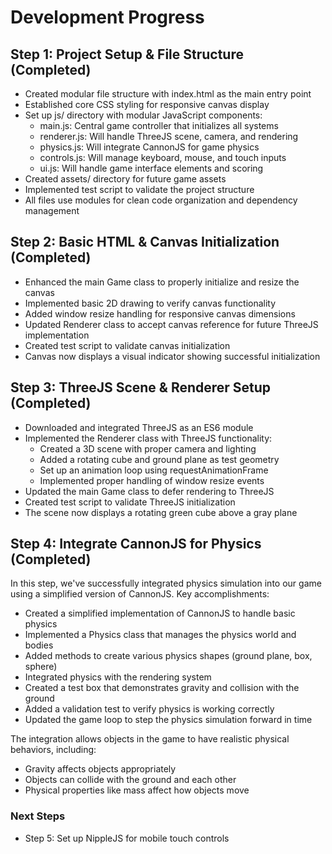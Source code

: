 # Development Progress

## Step 1: Project Setup & File Structure (Completed)
- Created modular file structure with index.html as the main entry point
- Established core CSS styling for responsive canvas display
- Set up js/ directory with modular JavaScript components:
  - main.js: Central game controller that initializes all systems
  - renderer.js: Will handle ThreeJS scene, camera, and rendering
  - physics.js: Will integrate CannonJS for game physics
  - controls.js: Will manage keyboard, mouse, and touch inputs
  - ui.js: Will handle game interface elements and scoring
- Created assets/ directory for future game assets
- Implemented test script to validate the project structure
- All files use modules for clean code organization and dependency management

## Step 2: Basic HTML & Canvas Initialization (Completed)
- Enhanced the main Game class to properly initialize and resize the canvas
- Implemented basic 2D drawing to verify canvas functionality
- Added window resize handling for responsive canvas dimensions
- Updated Renderer class to accept canvas reference for future ThreeJS implementation
- Created test script to validate canvas initialization
- Canvas now displays a visual indicator showing successful initialization

## Step 3: ThreeJS Scene & Renderer Setup (Completed)
- Downloaded and integrated ThreeJS as an ES6 module
- Implemented the Renderer class with ThreeJS functionality:
  - Created a 3D scene with proper camera and lighting
  - Added a rotating cube and ground plane as test geometry
  - Set up an animation loop using requestAnimationFrame
  - Implemented proper handling of window resize events
- Updated the main Game class to defer rendering to ThreeJS
- Created test script to validate ThreeJS initialization
- The scene now displays a rotating green cube above a gray plane

## Step 4: Integrate CannonJS for Physics (Completed)

In this step, we've successfully integrated physics simulation into our game using a simplified version of CannonJS. Key accomplishments:

- Created a simplified implementation of CannonJS to handle basic physics
- Implemented a Physics class that manages the physics world and bodies
- Added methods to create various physics shapes (ground plane, box, sphere)
- Integrated physics with the rendering system
- Created a test box that demonstrates gravity and collision with the ground
- Added a validation test to verify physics is working correctly
- Updated the game loop to step the physics simulation forward in time

The integration allows objects in the game to have realistic physical behaviors, including:
- Gravity affects objects appropriately
- Objects can collide with the ground and each other
- Physical properties like mass affect how objects move

### Next Steps
- Step 5: Set up NippleJS for mobile touch controls
